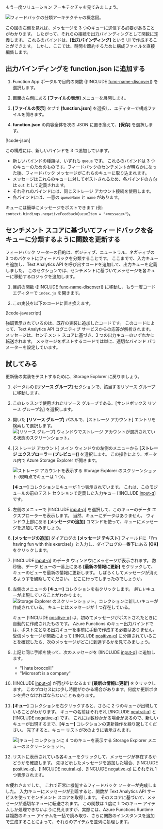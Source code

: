 もう一度ソリューション アーキテクチャを見てみましょう。

![フィードバックの分類アーキテクチャの概念図。](../media/proposed-solution.PNG)

この図の右側を見れば、メッセージを 3 つのキューに送信する必要があることがわかります。 したがって、それらの接続を出力バインディングとして関数に定義します。 これらのバインドは、**[出力バインディング]** という UI で作成することができます。 しかし、ここでは、時間を節約するために構成ファイルを直接編集します。

## <a name="add-output-bindings-to-functionjson"></a>出力バインディングを function.json に追加する

1. Function App ポータルで目的の関数 ([!INCLUDE [func-name-discover](./func-name-discover.md)]) を選択します。

1. 画面の右側にある **[ファイルの表示]** メニューを展開します。

1. **[ファイルの表示]** タブで **[function.json]** を選択し、エディターで構成ファイルを開きます。

1. **function.json** の内容全体を次の JSON に置き換えて、**[保存]** を選択します。

[!code-json[](../code/function.json)]

この構成には、新しいバインドを 3 つ追加しています。

- 新しいバインドの種類は、いずれも `queue` です。 これらのバインドは 3 つのキューのためのものです。フィードバックのセンチメントが明らかになった後、フィードバック メッセージがこれらのキューに取り込まれます。
- メッセージはこれらのキューに対してポストされるため、各バインドの方向は `out` として定義されます。
- それぞれのバインドには、同じストレージ アカウント接続を使用します。
- 各バインドには、一意の `queueName` と `name` があります。

キューには簡単にメッセージをポストできます (例: `context.bindings.negativeFeedbackQueueItem = "<message>"`)。

## <a name="update-the-function-implementation-to-sort-feedback-into-queues-based-on-sentiment-score"></a>センチメント スコアに基づいてフィードバックを各キューに分類するように関数を更新する

フィードバック ソーターの目的は、ポジティブ、ニュートラル、ネガティブの 3 つのバケットにフィードバックを分類することです。 ここまでで、入力キューを追加し、Text Analytics API を呼び出すコードを追加して、出力キューを定義しました。 このセクションでは、センチメントに基づいてメッセージを各キューに移動するロジックを追加します。

1. 目的の関数 ([!INCLUDE [func-name-discover](./func-name-discover.md)]) に移動し、もう一度コード エディターで `index.js` を開きます。

1. この実装を以下のコードに置き換えます。

[!code-javascript[](../code/discover-sentiment+sort.js?highlight=26-48)]

強調表示されているのは、既存の実装に追加したコードです。 このコードによって、Text Analytics API コグニティブ サービスからの応答が解析されます。 メッセージは、センチメント スコアに基づき、3 つの出力キューのいずれかに転送されます。 メッセージをポストするコードでは単に、適切なバインド パラメーターを設定しています。

## <a name="try-it-out"></a>試してみる

更新後の実装をテストするために、Storage Explorer に戻りましょう。

1. ポータルの **[リソース グループ]** セクションで、該当するリソース グループに移動します。

1. このレッスンで使用されたリソース グループである、<rgn>[サンドボックス リソース グループ名]</rgn> を選択します。

1. 開いた **[リソース グループ]** パネルで、[ストレージ アカウント] エントリを検索して選択します。
    ![[リソース グループ] ウィンドウでストレージ アカウントが選択されている状態のスクリーンショット。](../media/select-storage-account.png)

1. [ストレージ アカウント] メイン ウィンドウの左側のメニューから **[ストレージ エクスプローラー (プレビュー)]** を選択します。 この操作により、ポータル内で Azure Storage Explorer が開きます。

    ![ストレージ アカウントを表示する Storage Explorer のスクリーンショット (現時点でキューは 1 つ)。](../media/storage-explorer-menu-inputq.png)

    **[キュー]** コレクションにキューが 1 つ表示されています。 これは、このモジュールの前のテスト セクションで定義した入力キュー [!INCLUDE [input-q](./q-name-input.md)] です。        

1. 左側のメニューで [!INCLUDE [input-q](./q-name-input.md)] を選択して、このキューのデータ エクスプローラーを表示します。 当然、キューにデータはありません。 ウィンドウ上部にある **[メッセージの追加]** コマンドを使って、キューにメッセージを追加してみましょう。

1. **[メッセージの追加]** ダイアログの  **[メッセージ テキスト]** フィールドに「I'm having fun with this exercise!」と入力し、ダイアログの一番下にある **[OK]** をクリックします。

1. [!INCLUDE [input-q](./q-name-input.md)] のデータ ウィンドウにメッセージが表示されます。 数秒後、データ ビューの一番上にある **[最新の情報に更新]** をクリックして、キューのビューを最新の情報に更新します。 しばらくしてメッセージが消えるようすを観察してください。 どこに行ってしまったのでしょうか。

1. 左側のメニューの **[キュー]** コレクションを右クリックします。 *新しい*キューが出現していることがわかります。
    ![Storage Explorer のスクリーンショット。コレクションに新しいキューが作成されている。 キューにはメッセージが 1 つ存在している。](../media/sa-new-output-q.png)

    キュー [!INCLUDE [positive-q](./q-name-positive.md)] は、初めてメッセージがポストされたときに自動的に作成されたものです。 Azure Functions のキュー出力バインドでは、ポスト先となる出力キューを事前に手動で作成する必要はありません。 受信メッセージが関数によって [!INCLUDE [positive-q](./q-name-positive.md)] に分類されていることを確認したら、次のメッセージがどこに到達するかを見てみましょう。    

1. 上記と同じ手順を使って、次のメッセージを [!INCLUDE [input-q](./q-name-input.md)] に追加します。

    - "I hate broccoli!"
    - "Microsoft is a company"

1. [!INCLUDE [input-q](./q-name-input.md)] が再び空になるまで **[最新の情報に更新]** をクリックします。 このプロセスには少し時間がかかる場合があります。何度か更新ボタンを押さなければならないこともあります。

1. **[キュー]** コレクションを右クリックすると、さらに 2 つのキューが出現していることがわかります。 キューの名前はそれぞれ [!INCLUDE [neutral-q](./q-name-neutral.md)] と [!INCLUDE [negative-q](./q-name-negative.md)] です。 これには数秒かかる場合があるので、新しいキューが出現するまで、**[キュー]** コレクションの更新操作を繰り返してください。 完了すると、キュー リストが次のように表示されます。

    ![[キュー] コレクションに 4 つのキューを表示する Storage Explorer メニューのスクリーンショット。](../media/sa-final-q-list.png)

1. リストに表示されている各キューをクリックして、メッセージが存在するかどうかを確認します。 先ほど示したメッセージを追加した場合、[!INCLUDE [positive-q](./q-name-positive.md)]、[!INCLUDE [neutral-q](./q-name-neutral.md)]、[!INCLUDE [negative-q](./q-name-negative.md)] にそれぞれ 1 つ表示されます。

お疲れさまでした。 これで正常に機能するフィードバック ソーターが完成しました。 入力キューにメッセージが到着すると、関数が Text Analytics API サービスを使ってセンチメント スコアを取得します。 そのスコアに基づいて、メッセージが適切なキューに転送されます。 この関数は 1 度に 1 つのキュー アイテムしか処理できないように見えますが、実際には、Azure Functions Runtime は複数のキュー アイテムを一括で読み取り、さらに関数のインスタンスを追加で生成することによって、それらのアイテムを並列に処理します。